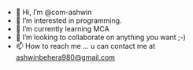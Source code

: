 - 👋 Hi, I’m @com-ashwin
- 👀 I’m interested in programming.
- 🌱 I’m currently learning MCA 
- 💞️ I’m looking to collaborate on anything you want ;-)
- 📫 How to reach me ... u can contact me at ashwinbehera980@gmail.com

<!---
com-ashwin/com-ashwin is a ✨ special ✨ repository because its `README.md` (this file) appears on your GitHub profile.
You can click the Preview link to take a look at your changes.
--->
